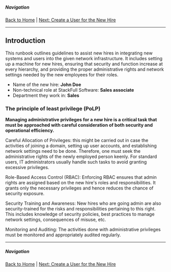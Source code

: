##### Navigation

[Back to Home](../README.md) | [Next: Create a User for the New Hire](step1.md)

---

## Introduction

This runbook outlines guidelines to assist new hires in integrating new systems and users into the given network infrastructure. It includes setting up a machine for new hires, ensuring that security and function increase at every hierarchy, and providing the proper administrative rights and network settings needed by the new employees for their roles.

- Name of the new hire: **John Doe**
- Non-technical role at StackFull Software: **Sales associate**
- Department they work in: **Sales**

### The principle of least privilege (PoLP)

**Managing administrative privileges for a new hire is a critical task that must be approached with careful consideration of both security and operational efficiency.**

Careful Allocation of Privileges: this might be carried out in case the activities of joining a domain, setting up user accounts, and establishing network settings need to be done. Therefore, one must seek the administrative rights of the newly employed person keenly. For standard users, IT administrators usually handle such tasks to avoid granting excessive privileges.

Role-Based Access Control (RBAC): Enforcing RBAC ensures that admin rights are assigned based on the new hire's roles and responsibilities. It grants only the necessary privileges and hence reduces the chance of security exposure.

Security Training and Awareness: New hires who are going admin are also security-trained for the risks and responsibilities pertaining to this right. This includes knowledge of security policies, best practices to manage network settings, consequences of misuse, etc.

Monitoring and Auditing: The activities done with administrative privileges must be monitored and appropriately audited regularly.

---

##### Navigation

[Back to Home](../README.md) | [Next: Create a User for the New Hire](step1.md)